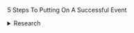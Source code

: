 5 Steps To Putting On A Successful Event
<details>
<summary>Research</summary>

<details>

<details>
  <summary>Define your goals and objectives</summary>
 
  * one
  * two
 </details>
 
 <details>
  <summary>Outline what your event will entail, and check it is feasible</summary>
 
  * aaa
  * bbb
 </details>
   
</details>

</details>

